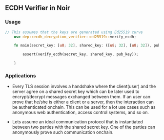 ## ECDH Verifier in Noir

### Usage

```rust
// This assumes that the keys are generated using Ed25519 curve
    use dep::ecdh_decryption_verifier::ed25519::verify_ecdh;

    fn main(secret_key: [u8; 32], shared_key: ([u8; 32], [u8; 32]), pub_key: ([u8; 32], [u8; 32])) {

        assert(verify_ecdh(secret_key, shared_key, pub_key));

    }
```

### Applications

- Every TLS session involves a handshake where the client(user) and the server agree on a shared secret key which can be later used to encrypt/decrypt messages exchanged between them. If an user can prove that he/she is either a client or a server, then the interaction can be authenticated onchain. This can be used for a lot use cases such as anonymous web authentication, access control systems, and so on.

- Lets assume an ideal communication protocol that is instantiated between two parties with the shared secret key. One of the parties can anonymously prove such communication onchain.